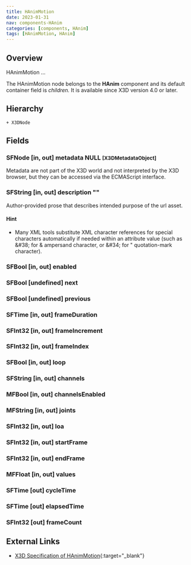 ```yaml
---
title: HAnimMotion
date: 2023-01-31
nav: components-HAnim
categories: [components, HAnim]
tags: [HAnimMotion, HAnim]
---
```

<style>
.post h3 {
   word-spacing: 0.2em;
}
</style>

## Overview

HAnimMotion ...

The HAnimMotion node belongs to the **HAnim** component and its default container field is *children.* It is available since X3D version 4.0 or later.

## Hierarchy

```
+ X3DNode
```

## Fields

### SFNode [in, out] **metadata** NULL <small>[X3DMetadataObject]</small>

Metadata are not part of the X3D world and not interpreted by the X3D browser, but they can be accessed via the ECMAScript interface.

### SFString [in, out] **description** ""

Author-provided prose that describes intended purpose of the url asset.

#### Hint

- Many XML tools substitute XML character references for special characters automatically if needed within an attribute value (such as &amp;#38; for & ampersand character, or &amp;#34; for " quotation-mark character).

### SFBool [in, out] **enabled** <small></small>

### SFBool [undefined] **next** <small></small>

### SFBool [undefined] **previous** <small></small>

### SFTime [in, out] **frameDuration** <small></small>

### SFInt32 [in, out] **frameIncrement** <small></small>

### SFInt32 [in, out] **frameIndex** <small></small>

### SFBool [in, out] **loop** <small></small>

### SFString [in, out] **channels** <small></small>

### MFBool [in, out] **channelsEnabled** <small></small>

### MFString [in, out] **joints** <small></small>

### SFInt32 [in, out] **loa** <small></small>

### SFInt32 [in, out] **startFrame** <small></small>

### SFInt32 [in, out] **endFrame** <small></small>

### MFFloat [in, out] **values** <small></small>

### SFTime [out] **cycleTime** <small></small>

### SFTime [out] **elapsedTime** <small></small>

### SFInt32 [out] **frameCount** <small></small>

## External Links

- [X3D Specification of HAnimMotion](https://www.web3d.org/documents/specifications/19775-1/V4.0/Part01/components/hanim.html#HAnimMotion){:target="_blank"}
